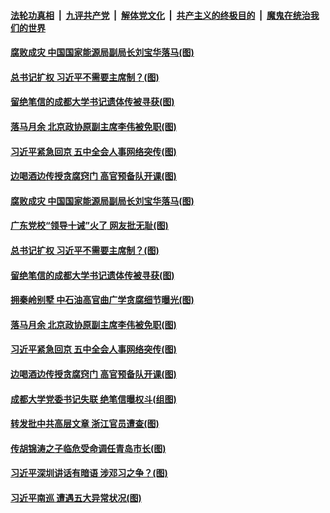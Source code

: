 

####  [法轮功真相](../../../../basic/blob/master/README.md?t=10172031) &nbsp;|&nbsp; [九评共产党](../../../../9ping.md/blob/master/README.md?t=10172031) &nbsp;|&nbsp; [解体党文化](../../../../jtdwh.md/blob/master/README.md?t=10172031)  &nbsp;|&nbsp; [共产主义的终极目的](../../../../gczydzjmd.md/blob/master/README.md?t=10172031) &nbsp;|&nbsp; [魔鬼在统治我们的世界](../../../../mgztzwmdsj.md/blob/master/README.md?t=10172031) 

#### [腐败成灾 中国国家能源局副局长刘宝华落马(图)](../pages/p2/949527.md?t=10172031) 

#### [总书记扩权 习近平不需要主席制？(图)](../pages/p2/949481.md?t=10172031) 

#### [留绝笔信的成都大学书记遗体传被寻获(图)](../pages/p2/949454.md?t=10172031) 

#### [落马月余 北京政协原副主席李伟被免职(图)](../pages/p2/949424.md?t=10172031) 

#### [习近平紧急回京 五中全会人事网络突传(图)](../pages/p2/949421.md?t=10172031) 

#### [边喝酒边传授贪腐窍门 高官预备队开课(图)](../pages/p2/949359.md?t=10172031) 

#### [腐败成灾 中国国家能源局副局长刘宝华落马(图)](../pages/p2/949527.md?t=10172031) 

#### [广东党校“领导十诫”火了 网友批无耻(图)](../pages/p2/949523.md?t=10172031) 

#### [总书记扩权 习近平不需要主席制？(图)](../pages/p2/949481.md?t=10172031) 



#### [留绝笔信的成都大学书记遗体传被寻获(图)](../pages/p2/949454.md?t=10172031) 

#### [拥秦岭别墅 中石油高官曲广学贪腐细节曝光(图)](../pages/p2/949440.md?t=10172031) 

#### [落马月余 北京政协原副主席李伟被免职(图)](../pages/p2/949424.md?t=10172031) 

#### [习近平紧急回京 五中全会人事网络突传(图)](../pages/p2/949421.md?t=10172031) 

#### [边喝酒边传授贪腐窍门 高官预备队开课(图)](../pages/p2/949359.md?t=10172031) 


#### [成都大学党委书记失联 绝笔信曝权斗(组图)](../pages/p2/949350.md?t=10172031) 



#### [转发批中共高层文章 浙江官员遭查(图)](../pages/p2/949311.md?t=10172031) 

#### [传胡锦涛之子临危受命调任青岛市长(图)](../pages/p2/949278.md?t=10172031) 

#### [习近平深圳讲话有暗语 涉邓习之争？(图)](../pages/p2/949257.md?t=10172031) 


#### [习近平南巡 遭遇五大异常状况(图)](../pages/p2/949249.md?t=10172031) 


